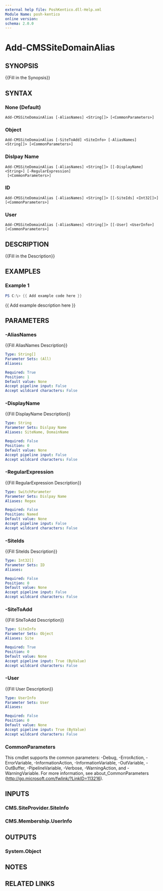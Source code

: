 ```yaml
---
external help file: PoshKentico.dll-Help.xml
Module Name: posh-kentico
online version:
schema: 2.0.0
---
```


# Add-CMSSiteDomainAlias

## SYNOPSIS
{{Fill in the Synopsis}}

## SYNTAX

### None (Default)
```
Add-CMSSiteDomainAlias [-AliasNames] <String[]> [<CommonParameters>]
```

### Object
```
Add-CMSSiteDomainAlias [-SiteToAdd] <SiteInfo> [-AliasNames] <String[]> [<CommonParameters>]
```

### Dislpay Name
```
Add-CMSSiteDomainAlias [-AliasNames] <String[]> [[-DisplayName] <String>] [-RegularExpression]
 [<CommonParameters>]
```

### ID
```
Add-CMSSiteDomainAlias [-AliasNames] <String[]> [[-SiteIds] <Int32[]>] [<CommonParameters>]
```

### User
```
Add-CMSSiteDomainAlias [-AliasNames] <String[]> [[-User] <UserInfo>] [<CommonParameters>]
```

## DESCRIPTION
{{Fill in the Description}}

## EXAMPLES

### Example 1
```powershell
PS C:\> {{ Add example code here }}
```

{{ Add example description here }}

## PARAMETERS

### -AliasNames
{{Fill AliasNames Description}}

```yaml
Type: String[]
Parameter Sets: (All)
Aliases:

Required: True
Position: 1
Default value: None
Accept pipeline input: False
Accept wildcard characters: False
```

### -DisplayName
{{Fill DisplayName Description}}

```yaml
Type: String
Parameter Sets: Dislpay Name
Aliases: SiteName, DomainName

Required: False
Position: 0
Default value: None
Accept pipeline input: False
Accept wildcard characters: False
```

### -RegularExpression
{{Fill RegularExpression Description}}

```yaml
Type: SwitchParameter
Parameter Sets: Dislpay Name
Aliases: Regex

Required: False
Position: Named
Default value: None
Accept pipeline input: False
Accept wildcard characters: False
```

### -SiteIds
{{Fill SiteIds Description}}

```yaml
Type: Int32[]
Parameter Sets: ID
Aliases:

Required: False
Position: 0
Default value: None
Accept pipeline input: False
Accept wildcard characters: False
```

### -SiteToAdd
{{Fill SiteToAdd Description}}

```yaml
Type: SiteInfo
Parameter Sets: Object
Aliases: Site

Required: True
Position: 0
Default value: None
Accept pipeline input: True (ByValue)
Accept wildcard characters: False
```

### -User
{{Fill User Description}}

```yaml
Type: UserInfo
Parameter Sets: User
Aliases:

Required: False
Position: 0
Default value: None
Accept pipeline input: True (ByValue)
Accept wildcard characters: False
```

### CommonParameters
This cmdlet supports the common parameters: -Debug, -ErrorAction, -ErrorVariable, -InformationAction, -InformationVariable, -OutVariable, -OutBuffer, -PipelineVariable, -Verbose, -WarningAction, and -WarningVariable.
For more information, see about_CommonParameters (http://go.microsoft.com/fwlink/?LinkID=113216).

## INPUTS

### CMS.SiteProvider.SiteInfo

### CMS.Membership.UserInfo

## OUTPUTS

### System.Object
## NOTES

## RELATED LINKS
